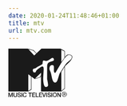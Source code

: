 ```yaml
---
date: 2020-01-24T11:48:46+01:00
title: mtv
url: mtv.com
---
```

<svg xmlns="http://www.w3.org/2000/svg" height="98" width="128" viewBox="0 0 128 98" fill-rule="evenodd" clip-rule="evenodd" stroke-linejoin="round" stroke-miterlimit="1.414" fill="currentColor"><path d="M128 16.626c0 3.034-1.95 6.46-5.848 10.275l-8.967 8.72v44.74l-7.146 5.59H65.36V54.83l-1.43 2.86-11.176 3.246-6.5-4.677v25.91l-6.497 3.77H0V0h38.335c-.608 0 3.42 1.022 12.084 3.068l5.84 6.536L66.27 0h37.556c.52 0 3.637 1.646 9.356 4.935V17.01c2.426-3.55 4.98-5.328 7.667-5.328 1.73 0 3.356.434 4.873 1.302 1.517.868 2.275 2.082 2.275 3.642zM8.836 97.36h-1.43v-6.797l-2.34 6.797H3.9l-2.34-6.797v6.797H.13v-8.748h2.08l2.208 6.758 2.338-6.758h2.08v8.748zm8.446-3.133c0 2.088-1.17 3.133-3.51 3.133s-3.508-1.045-3.508-3.133v-5.615h1.56v4.938c0 1.734.65 2.6 1.95 2.6 1.385 0 2.08-.866 2.08-2.6v-4.938h1.428v5.615zm7.67.52c0 1.743-1.084 2.613-3.25 2.613s-3.337-1.008-3.51-3.028h1.56c0 1.212.693 1.818 2.08 1.818 1.21 0 1.82-.432 1.82-1.3 0-.606-.87-1.124-2.6-1.558-1.733-.434-2.6-1.257-2.6-2.468 0-1.646 1.084-2.47 3.25-2.47 2.078 0 3.118.912 3.118 2.73h-1.43c-.087-1.04-.693-1.56-1.82-1.56-1.04 0-1.56.393-1.56 1.175 0 .69.824 1.22 2.47 1.56 1.646.35 2.47 1.174 2.47 2.48zm2.728 2.613h-1.56v-8.748h1.56v8.748zm8.706-3.42c-.174 2.28-1.386 3.42-3.638 3.42-2.685 0-4.03-1.522-4.03-4.568 0-1.13.39-2.15 1.17-3.066.78-.913 1.735-1.37 2.86-1.37 2.338 0 3.552.953 3.638 2.856h-1.56c-.26-1.126-.954-1.688-2.08-1.688-1.646 0-2.47 1.082-2.47 3.248 0 2.252.824 3.378 2.47 3.378 1.386 0 2.08-.735 2.08-2.21h1.56zm8.966-12.474v-25.73l-5.458-4.29v33.27l5.458-3.25zm1.43 8.447h-2.6v7.447h-1.56v-7.447h-2.467v-1.3h6.626v1.3zm8.966-79.92l-5.718-6.11-9.615-2.467L51.72 13.633l4.028-3.64zm-1.95 87.367h-6.106v-8.748H53.8v1.3h-4.55v2.34h4.16v1.04h-4.16v2.598h4.55v1.47zm37.557-75.407c0-.866-.348-1.668-1.04-2.407-.694-.737-1.474-1.107-2.338-1.107-.52 0-2.146 1.04-4.875 3.12-2.73 2.08-5.176 3.11-7.342 3.11-.52 0-1.364-.17-2.533-.52-1.17-.347-2.06-.52-2.665-.52-1.388 0-2.08 2.21-2.08 6.626 0 .694-1.56 1.863-4.677 3.51-1.906.953-3.854 1.95-5.847 2.99-.78.78-2.082 1.69-3.9 2.73-1.3.26-2.49.562-3.573.91-1.082.35-1.624 1.472-1.624 3.38 0 .69.22 1.47.65 2.335.44 1.127.96 1.69 1.56 1.69-.08 0 1.04-.13 3.38-.39.26-.78.78-1.86 1.56-3.247.61-.956 2.51-2.58 5.72-4.875 3.21-2.297 5.29-3.447 6.24-3.447 1.82 0 2.73 1.65 2.73 4.95 0 2.26-.172 5.687-.52 10.29-.35 4.6-.52 8.074-.52 10.416 0 2.78.3 5.732.91 8.856.955 4.43 2.34 6.643 4.16 6.643 3.206 0 4.81-1.3 4.81-3.904 0-.954-.26-3.015-.78-6.18-.52-3.17-.91-5.013-1.17-5.535V35.62c0-3.644 1.17-6.246 3.51-7.81.864-.606 3.116-1.43 6.756-2.473 2.338-.78 3.51-1.908 3.51-3.384zm-25.99 31.183v-4.678L53.41 59.893l9.615-2.728c.086-.258.866-1.6 2.34-4.03zm-4.81 44.224H54.84v-8.748h1.427v7.278h4.29v1.47zm7.018 0h-5.977v-8.748h5.977v1.3h-4.548v2.34h4.16v1.04h-4.16v2.598h4.548v1.47zm7.538-8.748l-2.98 8.748h-1.56l-2.855-8.748h1.56l2.077 6.758h.13l2.08-6.758h1.56zm2.08 8.748h-1.43v-8.748h1.43v8.748zm8.06-2.613c0 1.743-1.12 2.613-3.372 2.613-2.34 0-3.51-1.008-3.51-3.028h1.43c0 1.212.69 1.818 2.08 1.818 1.21 0 1.82-.432 1.82-1.3 0-.518-.217-.907-.65-1.17-1.822-.43-2.773-.647-2.86-.647-1.04-.434-1.56-1.17-1.56-2.21 0-1.645.996-2.468 2.99-2.468 2.166 0 3.25.91 3.25 2.73h-1.43c0-1.04-.61-1.56-1.82-1.56-1.04 0-1.56.392-1.56 1.174 0 .61.865 1.13 2.597 1.56 1.73.432 2.6 1.26 2.6 2.48zm41.85-78.125c0-1.212-.585-2.188-1.754-2.925-1.17-.735-2.447-1.104-3.834-1.104-2.512 0-5.196 1.994-8.054 5.977h-.26c-1.646 2.166-3.985 5.415-7.017 9.747-2.34 4.16-6.022 10.352-11.046 18.58-.605 1.216-1.126 1.82-1.56 1.82-1.56 0-2.382-1.73-2.468-5.196.085 2.69.127.44.127-6.75 0-2.595-1.17-3.895-3.51-3.895-3.64 0-5.456 2.686-5.456 8.057 0 .52.476 1.906 1.43 4.158 1.04 2.687 1.603 4.247 1.69 4.68l2.34 10.913c1.47 5.027 3.46 7.54 5.977 7.54 2.165 0 3.985-2.426 5.46-7.278 1.037-3.376 2.077-6.756 3.117-10.134 1.734-3.03 4.334-7.144 7.8-12.344 4.072-6.235 6.844-9.92 8.32-11.044 3.636-2.857 5.63-4.506 5.976-4.94 1.818-1.817 2.73-3.766 2.73-5.846zM87.72 97.36h-1.56v-8.748h1.56v8.748zm9.223-4.568c0 3.046-1.29 4.568-3.89 4.568-2.684 0-4.03-1.522-4.03-4.568 0-2.957 1.346-4.437 4.03-4.437 2.6 0 3.9 1.48 3.9 4.437zm-1.42-.02c0-2.166-.823-3.248-2.47-3.248-1.82 0-2.73 1.082-2.73 3.248 0 2.252.91 3.378 2.73 3.378 1.646 0 2.47-1.126 2.47-3.378zM105 97.36h-1.69l-3.898-6.536v6.536h-1.3v-8.748h1.56l3.767 6.24v-6.24H105v8.748zm7.407-79.208V5.57l-6.368-3.114v24.3c.86-1.04 2.98-3.91 6.36-8.604zm0 61.625V36.634L106.04 46.77v37.945l6.367-4.938zm4.547 12.085c0 1.387-.52 2.535-1.56 3.443-1.04.912-2.254 1.365-3.637 1.365-3.035 0-4.55-1.603-4.55-4.808 0-3.378 1.515-5.067 4.55-5.067 1.47 0 2.705.477 3.7 1.428 1 .955 1.497 2.167 1.497 3.64zm-.91 0c0-2.86-1.342-4.287-4.028-4.287-2.6 0-3.898 1.428-3.898 4.287 0 2.685 1.3 4.028 3.898 4.028 2.686 0 4.03-1.343 4.03-4.028zm-1.82 2.73h-.907l-1.3-2.34h-.91v2.34h-.78v-5.46h2.08c1.298 0 1.95.52 1.95 1.56s-.478 1.56-1.43 1.56l1.298 2.34zm-.78-4.03c0-.433-.302-.65-.907-.65h-1.43v1.56h1.17c.777 0 1.168-.302 1.168-.91z" fill-rule="nonzero"/></svg>
